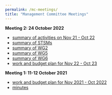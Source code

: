 ```yaml
---
permalink: /mc-meetings/
title: "Management Committee Meetings"
---
```


**Meeting 2: 24 October 2022**

- [summary of activities on Nov 21 - Oct 22](MC/meeting2/summary.pdf)
- [summary of STSMs](MC/meeting2/stsm.pdf)
- [summary of WG2](MC/meeting2/wg2.pdf)
- [summary of WG5](MC/meeting2/wg5.pdf)
- [summary of WG6](MC/meeting2/wg6.pdf)
- [work and budget plan for Nov 22 - Oct 23](MC/meeting2/plan.pdf)

**Meeting 1: 11-12 October 2021**

- [work and budget plan for Nov 2021 - Oct 2022](/work-plan-1)
- [minutes](MC/meeting1/minutes.pdf)
